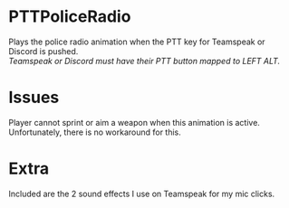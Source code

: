 # PTTPoliceRadio
Plays the police radio animation when the PTT key for Teamspeak or Discord is pushed.
<br>
*Teamspeak or Discord must have their PTT button mapped to LEFT ALT.*
<br>
# Issues
Player cannot sprint or aim a weapon when this animation is active. Unfortunately, there is no workaround for this.
# Extra
Included are the 2 sound effects I use on Teamspeak for my mic clicks.
